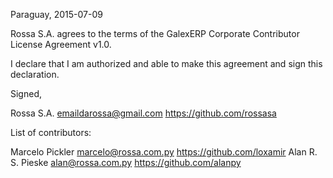 Paraguay, 2015-07-09

Rossa S.A. agrees to the terms of the GalexERP Corporate Contributor License Agreement v1.0.

I declare that I am authorized and able to make this agreement and sign this declaration.

Signed,

Rossa S.A. emaildarossa@gmail.com https://github.com/rossasa

List of contributors:

Marcelo Pickler marcelo@rossa.com.py https://github.com/loxamir
Alan R. S. Pieske alan@rossa.com.py https://github.com/alanpy
